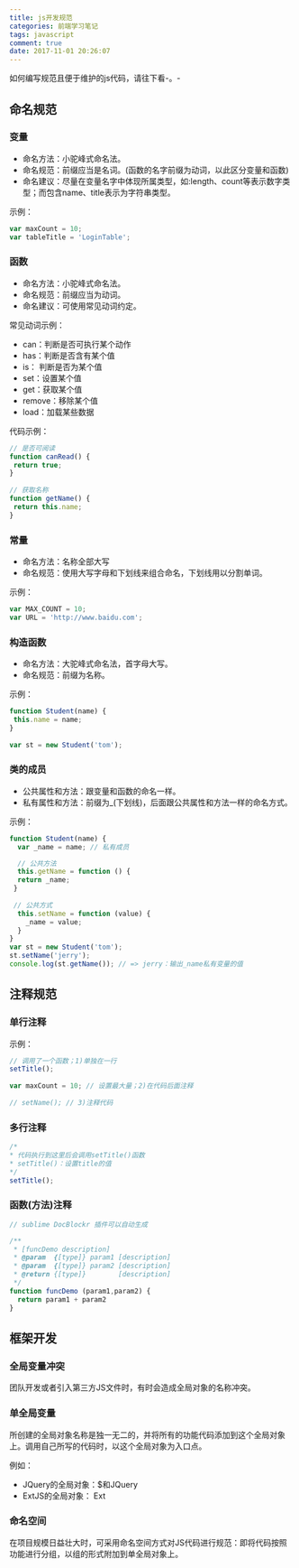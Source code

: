 ```yaml
---
title: js开发规范
categories: 前端学习笔记
tags: javascript
comment: true
date: 2017-11-01 20:26:07
---
```


如何编写规范且便于维护的js代码，请往下看-。-

<!-- more -->

## 命名规范

### 变量

- 命名方法：小驼峰式命名法。
- 命名规范：前缀应当是名词。(函数的名字前缀为动词，以此区分变量和函数)
- 命名建议：尽量在变量名字中体现所属类型，如:length、count等表示数字类型；而包含name、title表示为字符串类型。

示例：

```js
var maxCount = 10;
var tableTitle = 'LoginTable';
```

### 函数

- 命名方法：小驼峰式命名法。
- 命名规范：前缀应当为动词。
- 命名建议：可使用常见动词约定。

常见动词示例：

- can：判断是否可执行某个动作
- has：判断是否含有某个值
- is： 判断是否为某个值
- set：设置某个值
- get：获取某个值
- remove：移除某个值
- load：加载某些数据

代码示例：
```js
// 是否可阅读
function canRead() {
 return true;
}
 
// 获取名称
function getName() {
 return this.name;
}
```

### 常量

- 命名方法：名称全部大写
- 命名规范：使用大写字母和下划线来组合命名，下划线用以分割单词。

示例：
```js
var MAX_COUNT = 10;
var URL = 'http://www.baidu.com';
```

### 构造函数

- 命名方法：大驼峰式命名法，首字母大写。
- 命名规范：前缀为名称。

示例：

```js
function Student(name) {
 this.name = name;
}
 
var st = new Student('tom');
```

### 类的成员

- 公共属性和方法：跟变量和函数的命名一样。
- 私有属性和方法：前缀为_(下划线)，后面跟公共属性和方法一样的命名方式。

示例：

```js
function Student(name) {
  var _name = name; // 私有成员

  // 公共方法
  this.getName = function () {
  return _name;
 }
 
 // 公共方式
  this.setName = function (value) {
    _name = value;
  }
}
var st = new Student('tom');
st.setName('jerry');
console.log(st.getName()); // => jerry：输出_name私有变量的值
```

## 注释规范

### 单行注释

示例：

```js
// 调用了一个函数；1)单独在一行
setTitle();
 
var maxCount = 10; // 设置最大量；2)在代码后面注释
 
// setName(); // 3)注释代码
```

### 多行注释

```js
/*
* 代码执行到这里后会调用setTitle()函数
* setTitle()：设置title的值
*/
setTitle();
```

### 函数(方法)注释

```js
// sublime DocBlockr 插件可以自动生成

/**
 * [funcDemo description]
 * @param  {[type]} param1 [description]
 * @param  {[type]} param2 [description]
 * @return {[type]}        [description]
 */
function funcDemo (param1,param2) {
  return param1 + param2
}
```

## 框架开发

### 全局变量冲突

团队开发或者引入第三方JS文件时，有时会造成全局对象的名称冲突。

### 单全局变量
所创建的全局对象名称是独一无二的，并将所有的功能代码添加到这个全局对象上。调用自己所写的代码时，以这个全局对象为入口点。

例如：

* JQuery的全局对象：$和JQuery
* ExtJS的全局对象： Ext

### 命名空间

在项目规模日益壮大时，可采用命名空间方式对JS代码进行规范：即将代码按照功能进行分组，以组的形式附加到单全局对象上。
